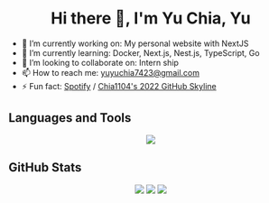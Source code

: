 <h1 align="center">Hi there 👋, I'm Yu Chia, Yu</h1>

- 🔭 I’m currently working on:
My personal website with NextJS
- 🌱 I’m currently learning:
  Docker, Next.js, Nest.js, TypeScript, Go
- 👯 I’m looking to collaborate on: Intern ship
- 📫 How to reach me: 
  yuyuchia7423@gmail.com
- ⚡ Fun fact:
  [Spotify](https://open.spotify.com/user/21vnijzple4ufn2nzlfjy37py?si=b5f011d11a794ba4) / 
  [Chia1104's 2022 GitHub Skyline](https://skyline.github.com/Chia1104/2022)

<h2>Languages and Tools</h2>
<div align="center">
  <img src="https://skillicons.dev/icons?i=ts,java,php,react,next,vue,tailwind,laravel,nest,mongo,firebase,postgres" />
</div>
<h2>GitHub Stats</h2>
<div align="center">
  <img src="https://github-readme-stats.vercel.app/api?username=Chia1104&count_private=true&show_icons=true&theme=material-palenight" />
  <img src="https://github-readme-stats.vercel.app/api/top-langs/?username=Chia1104&layout=compact&theme=material-palenight&count_private=true&show_icons=true&langs_count=8&hide=html,css,blade" />
  <img src="https://github-readme-streak-stats.herokuapp.com?user=Chia1104&theme=react&date_format=M%20j%5B%2C%20Y%5D&stroke=4802BC&background=6A26DD2B&ring=4802BC" />
</div>
